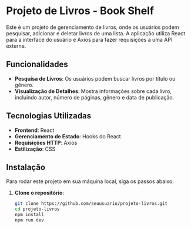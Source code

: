 # Projeto de Livros - Book Shelf

Este é um projeto de gerenciamento de livros, onde os usuários podem pesquisar, adicionar e deletar livros de uma lista. A aplicação utiliza React para a interface do usuário e Axios para fazer requisições a uma API externa.

## Funcionalidades

- **Pesquisa de Livros**: Os usuários podem buscar livros por título ou gênero.
- **Visualização de Detalhes**: Mostra informações sobre cada livro, incluindo autor, número de páginas, gênero e data de publicação.

## Tecnologias Utilizadas

- **Frontend**: React
- **Gerenciamento de Estado**: Hooks do React
- **Requisições HTTP**: Axios
- **Estilização**: CSS

## Instalação

Para rodar este projeto em sua máquina local, siga os passos abaixo:

1. **Clone o repositório**:
   ```bash
   git clone https://github.com/seuusuario/projeto-livros.git
   cd projeto-livros
   npm install
   npm run dev